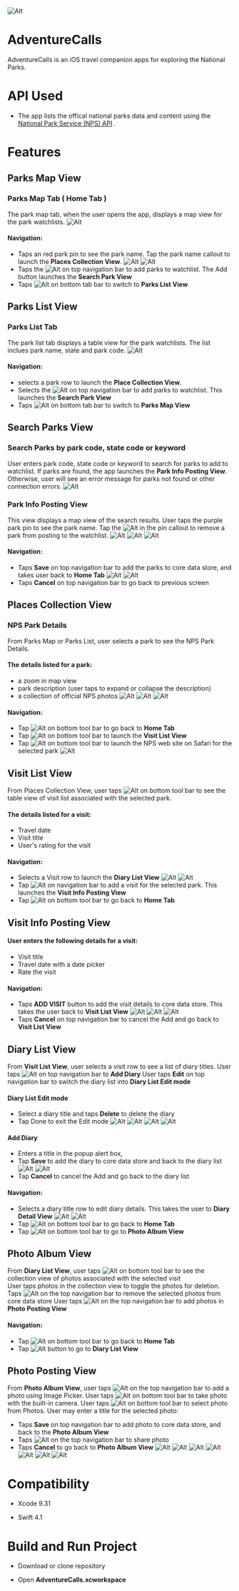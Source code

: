 ![Alt](/Users/shirley/Documents/Udacity/iOS-Developer-Nanodegree/MyProject/ParkBeauty/AdventureCalls/AdventureCalls_assets/AdventureCalls_60.png)
#  AdventureCalls
AdventureCalls is an iOS travel companion apps for exploring the National Parks.  
# API Used
- The app lists the offical national parks data and content using the [National Park Service (NPS) API](https://www.nps.gov/subjects/developer/api-documentation.htm) .
# Features
## Parks Map View
### Parks Map Tab ( Home Tab )
The park map tab, when the user opens the app, displays a map view for the park watchlists.
![Alt](/Users/shirley/Documents/Udacity/iOS-Developer-Nanodegree/MyProject/ParkBeauty/AdventureCalls/AdventureCalls_assets/ParkMapView.png)
#### Navigation:
- Taps an red park pin to see the park name.  Tap the park name callout to launch the **Places Collection View**.
![Alt](/Users/shirley/Documents/Udacity/iOS-Developer-Nanodegree/MyProject/ParkBeauty/AdventureCalls/AdventureCalls_assets/ParkMapV_Callout.png) ![Alt](/Users/shirley/Documents/Udacity/iOS-Developer-Nanodegree/MyProject/ParkBeauty/AdventureCalls/AdventureCalls_assets/PlaceCollectionView.png)
- Taps the ![Alt](/Users/shirley/Documents/Udacity/iOS-Developer-Nanodegree/MyProject/ParkBeauty/AdventureCalls/AdventureCalls_assets/icon_addpin.png) on top navigation bar to add parks to watchlist.  The Add button launches the **Search Park View**
- Taps ![Alt](/Users/shirley/Documents/Udacity/iOS-Developer-Nanodegree/MyProject/ParkBeauty/AdventureCalls/AdventureCalls_assets/icon_listview-selected.png) on bottom tab bar to switch to **Parks List View**
## Parks List View
### Parks List Tab
The park list tab displays a table view for the park watchlists.   The list inclues park name, state and park code.
![Alt](/Users/shirley/Documents/Udacity/iOS-Developer-Nanodegree/MyProject/ParkBeauty/AdventureCalls/AdventureCalls_assets/ParkListView.png)
#### Navigation:
- selects a park row to launch the **Place Collection View**.
- Selects the ![Alt](/Users/shirley/Documents/Udacity/iOS-Developer-Nanodegree/MyProject/ParkBeauty/AdventureCalls/AdventureCalls_assets/icon_addpin.png) on top navigation bar to add parks to watchlist.  This launches the **Search Park View**
- Taps ![Alt](/Users/shirley/Documents/Udacity/iOS-Developer-Nanodegree/MyProject/ParkBeauty/AdventureCalls/AdventureCalls_assets/icon_mapview-selected.png) on bottom tab bar to switch to **Parks Map View**
## Search Parks View
### Search Parks by park code, state code or keyword
User enters park code, state code or keyword to search for parks to add to watchlist.  If parks are found, the app launches the **Park Info Posting View**.  Otherwise, user will see an error message for parks not found or other connection errors.
![Alt](/Users/shirley/Documents/Udacity/iOS-Developer-Nanodegree/MyProject/ParkBeauty/AdventureCalls/AdventureCalls_assets/SearchParkV_NotFound.png)
### Park Info Posting View
This view displays a map view of the search results.  User taps the purple park pin to see the park name.  Tap the ![Alt](/Users/shirley/Documents/Udacity/iOS-Developer-Nanodegree/MyProject/ParkBeauty/AdventureCalls/AdventureCalls_assets/icon_trash.png) in the pin callout to remove a park from posting to the watchlist.
![Alt](/Users/shirley/Documents/Udacity/iOS-Developer-Nanodegree/MyProject/ParkBeauty/AdventureCalls/AdventureCalls_assets/SearchParkView.png) ![Alt](/Users/shirley/Documents/Udacity/iOS-Developer-Nanodegree/MyProject/ParkBeauty/AdventureCalls/AdventureCalls_assets/ParkInfoPostingView.png) ![Alt](/Users/shirley/Documents/Udacity/iOS-Developer-Nanodegree/MyProject/ParkBeauty/AdventureCalls/AdventureCalls_assets/ParkInfoPostingV_Callout.png) 
#### Navigation:
- Taps **Save** on top navigation bar to add the parks to core data store, and takes user back to **Home Tab**
![Alt](/Users/shirley/Documents/Udacity/iOS-Developer-Nanodegree/MyProject/ParkBeauty/AdventureCalls/AdventureCalls_assets/ParkInfoPostingV_Save.png) ![Alt](/Users/shirley/Documents/Udacity/iOS-Developer-Nanodegree/MyProject/ParkBeauty/AdventureCalls/AdventureCalls_assets/ParkInfoPostingV_DoneSave.png)
- Taps **Cancel** on top navigation bar to go back to previous screen
## Places Collection View
### NPS Park Details
From Parks Map or Parks List, user selects a park to see the NPS Park Details.
#### The details listed for a park:
- a zoom in map view
- park description (user taps to expand or collapse the description)
- a collection of official NPS photos
![Alt](/Users/shirley/Documents/Udacity/iOS-Developer-Nanodegree/MyProject/ParkBeauty/AdventureCalls/AdventureCalls_assets/ParkListV_SelectRow.png) ![Alt](/Users/shirley/Documents/Udacity/iOS-Developer-Nanodegree/MyProject/ParkBeauty/AdventureCalls/AdventureCalls_assets/PlaceCollectionView.png) ![Alt](/Users/shirley/Documents/Udacity/iOS-Developer-Nanodegree/MyProject/ParkBeauty/AdventureCalls/AdventureCalls_assets/PlaceCollectionV_Callout_Expand.png)
#### Navigation:
- Tap ![Alt](/Users/shirley/Documents/Udacity/iOS-Developer-Nanodegree/MyProject/ParkBeauty/AdventureCalls/AdventureCalls_assets/icon_home.png) on bottom tool bar to go back to **Home Tab**
- Tap ![Alt](/Users/shirley/Documents/Udacity/iOS-Developer-Nanodegree/MyProject/ParkBeauty/AdventureCalls/AdventureCalls_assets/icon_plane.png) on bottom tool bar to launch the **Visit List View**
- Tap ![Alt](/Users/shirley/Documents/Udacity/iOS-Developer-Nanodegree/MyProject/ParkBeauty/AdventureCalls/AdventureCalls_assets/icon_info.png) on bottom tool bar to launch the NPS web site on Safari for the selected park
![Alt](/Users/shirley/Documents/Udacity/iOS-Developer-Nanodegree/MyProject/ParkBeauty/AdventureCalls/AdventureCalls_assets/PlaceCollectionV_Info.png)
## Visit List View
From Places Collection View, user taps ![Alt](/Users/shirley/Documents/Udacity/iOS-Developer-Nanodegree/MyProject/ParkBeauty/AdventureCalls/AdventureCalls_assets/icon_plane.png) on bottom tool bar to see the table view of visit list associated with the selected park.
#### The details listed for a visit:
- Travel date
- Visit title
- User's rating for the visit
#### Navigation:
- Selects a Visit row to launch the **Diary List View**
![Alt](/Users/shirley/Documents/Udacity/iOS-Developer-Nanodegree/MyProject/ParkBeauty/AdventureCalls/AdventureCalls_assets/VisitListV_SelectRow.png) ![Alt](/Users/shirley/Documents/Udacity/iOS-Developer-Nanodegree/MyProject/ParkBeauty/AdventureCalls/AdventureCalls_assets/DiaryListView.png)
- Tap ![Alt](/Users/shirley/Documents/Udacity/iOS-Developer-Nanodegree/MyProject/ParkBeauty/AdventureCalls/AdventureCalls_assets/icon_addpin.png) on navigation bar to add a visit for the selected park.  This launches the **Visit Info Posting View** 
- Tap ![Alt](/Users/shirley/Documents/Udacity/iOS-Developer-Nanodegree/MyProject/ParkBeauty/AdventureCalls/AdventureCalls_assets/icon_home.png) on bottom tool bar to go back to **Home Tab**
## Visit Info Posting View
#### User enters the following details for a visit:
- Visit title
- Travel date with a date picker
- Rate the visit 
#### Navigation:
- Taps **ADD VISIT** button to add the visit details to core data store.  This takes the user back to **Visit List View**
![Alt](/Users/shirley/Documents/Udacity/iOS-Developer-Nanodegree/MyProject/ParkBeauty/AdventureCalls/AdventureCalls_assets/VisitInfoPostingV_Calendar.png) ![Alt](/Users/shirley/Documents/Udacity/iOS-Developer-Nanodegree/MyProject/ParkBeauty/AdventureCalls/AdventureCalls_assets/VisitInfoPostingView.png) ![Alt](/Users/shirley/Documents/Udacity/iOS-Developer-Nanodegree/MyProject/ParkBeauty/AdventureCalls/AdventureCalls_assets/VisitListView.png)
- Taps **Cancel** on top navigation bar to cancel the Add and go back to **Visit List View**
## Diary List View
From **Visit List View**, user selects a visit row to see a list of diary titles.
User taps ![Alt](/Users/shirley/Documents/Udacity/iOS-Developer-Nanodegree/MyProject/ParkBeauty/AdventureCalls/AdventureCalls_assets/icon_addpin.png) on top navigation bar to **Add Diary**
User taps **Edit** on top navigation bar to switch the diary list into **Diary List Edit mode**
#### Diary List Edit mode
- Select a diary title and taps **Delete** to delete the diary
- Tap Done to exit the Edit mode
![Alt](/Users/shirley/Documents/Udacity/iOS-Developer-Nanodegree/MyProject/ParkBeauty/AdventureCalls/AdventureCalls_assets/DiaryListV_Edit.png) ![Alt](/Users/shirley/Documents/Udacity/iOS-Developer-Nanodegree/MyProject/ParkBeauty/AdventureCalls/AdventureCalls_assets/DiaryListV_Delete.png) ![Alt](/Users/shirley/Documents/Udacity/iOS-Developer-Nanodegree/MyProject/ParkBeauty/AdventureCalls/AdventureCalls_assets/DiaryListV_DeleteDone.png) ![Alt](/Users/shirley/Documents/Udacity/iOS-Developer-Nanodegree/MyProject/ParkBeauty/AdventureCalls/AdventureCalls_assets/DiaryListView.png)
#### Add Diary
- Enters a title in the popup alert box, 
- Tap **Save** to add the diary to core data store and back to the diary list
![Alt](/Users/shirley/Documents/Udacity/iOS-Developer-Nanodegree/MyProject/ParkBeauty/AdventureCalls/AdventureCalls_assets/DiaryListV_Title.png) ![Alt](/Users/shirley/Documents/Udacity/iOS-Developer-Nanodegree/MyProject/ParkBeauty/AdventureCalls/AdventureCalls_assets/DiaryListView.png)
- Tap **Cancel** to cancel the Add and go back to the diary list
#### Navigation:
- Selects a diary title row to edit diary details.  This takes the user to **Diary Detail View**
![Alt](/Users/shirley/Documents/Udacity/iOS-Developer-Nanodegree/MyProject/ParkBeauty/AdventureCalls/AdventureCalls_assets/DiaryListV_SelectRow.png) ![Alt](/Users/shirley/Documents/Udacity/iOS-Developer-Nanodegree/MyProject/ParkBeauty/AdventureCalls/AdventureCalls_assets/DiaryDetailView.png)
- Tap ![Alt](/Users/shirley/Documents/Udacity/iOS-Developer-Nanodegree/MyProject/ParkBeauty/AdventureCalls/AdventureCalls_assets/icon_home.png) on bottom tool bar to go back to **Home Tab**
- Tap ![Alt](/Users/shirley/Documents/Udacity/iOS-Developer-Nanodegree/MyProject/ParkBeauty/AdventureCalls/AdventureCalls_assets/icon_camera.png) on bottom tool bar to go to **Photo Album View**
## Photo Album View
From **Diary List View**, user taps ![Alt](/Users/shirley/Documents/Udacity/iOS-Developer-Nanodegree/MyProject/ParkBeauty/AdventureCalls/AdventureCalls_assets/icon_camera.png) on bottom tool bar to see the collection view of photos associated with the selected visit  
User taps photos in the collection view to toggle the photos for deletion.  Taps ![Alt](/Users/shirley/Documents/Udacity/iOS-Developer-Nanodegree/MyProject/ParkBeauty/AdventureCalls/AdventureCalls_assets/icon_trash.png) on the top navigation bar to remove the selected photos from core data store
User taps ![Alt](/Users/shirley/Documents/Udacity/iOS-Developer-Nanodegree/MyProject/ParkBeauty/AdventureCalls/AdventureCalls_assets/icon_addpin.png) on the top navigation bar to add photos in **Photo Posting View**
#### Navigation:
- Tap ![Alt](/Users/shirley/Documents/Udacity/iOS-Developer-Nanodegree/MyProject/ParkBeauty/AdventureCalls/AdventureCalls_assets/icon_home.png) on bottom tool bar to go back to **Home Tab**
- Tap ![Alt](/Users/shirley/Documents/Udacity/iOS-Developer-Nanodegree/MyProject/ParkBeauty/AdventureCalls/AdventureCalls_assets/icon_diaryview-deselected.png) button to go to **Diary List View**
## Photo Posting View
From **Photo Album View**, user taps ![Alt](/Users/shirley/Documents/Udacity/iOS-Developer-Nanodegree/MyProject/ParkBeauty/AdventureCalls/AdventureCalls_assets/icon_addpin.png) on the top navigation bar to add a photo using Image Picker.
User taps ![Alt](/Users/shirley/Documents/Udacity/iOS-Developer-Nanodegree/MyProject/ParkBeauty/AdventureCalls/AdventureCalls_assets/icon_camera.png) on bottom tool bar to take photo with the built-in camera.
User taps ![Alt](/Users/shirley/Documents/Udacity/iOS-Developer-Nanodegree/MyProject/ParkBeauty/AdventureCalls/AdventureCalls_assets/icon_images.png) on bottom tool bar to select photo from Photos.
User may enter a title for the selected photo:
- Taps **Save** on top navigation bar to add photo to core data store, and back to the **Photo Album View**
- Taps ![Alt](/Users/shirley/Documents/Udacity/iOS-Developer-Nanodegree/MyProject/ParkBeauty/AdventureCalls/AdventureCalls_assets/icon_share.png) on the top navigation bar to share photo
- Taps **Cancel** to go back to **Photo Album View**
![Alt](/Users/shirley/Documents/Udacity/iOS-Developer-Nanodegree/MyProject/ParkBeauty/AdventureCalls/AdventureCalls_assets/PhotoPostingView.png) ![Alt](/Users/shirley/Documents/Udacity/iOS-Developer-Nanodegree/MyProject/ParkBeauty/AdventureCalls/AdventureCalls_assets/PhotoPostingV_ImagePicker_Camera.png)
![Alt](/Users/shirley/Documents/Udacity/iOS-Developer-Nanodegree/MyProject/ParkBeauty/AdventureCalls/AdventureCalls_assets/PhotoPostingV_ImageTitle.png) ![Alt](/Users/shirley/Documents/Udacity/iOS-Developer-Nanodegree/MyProject/ParkBeauty/AdventureCalls/AdventureCalls_assets/PhotoPostingV_Image.png) ![Alt](/Users/shirley/Documents/Udacity/iOS-Developer-Nanodegree/MyProject/ParkBeauty/AdventureCalls/AdventureCalls_assets/PhotoPostingV_ImageTitle.png) ![Alt](/Users/shirley/Documents/Udacity/iOS-Developer-Nanodegree/MyProject/ParkBeauty/AdventureCalls/AdventureCalls_assets/PhotoPostingV_Image.png) ![Alt](/Users/shirley/Documents/Udacity/iOS-Developer-Nanodegree/MyProject/ParkBeauty/AdventureCalls/AdventureCalls_assets/PhotoAlbumView.png)

# Compatibility

- Xcode 9.31

- Swift 4.1

# Build and Run Project

- Download or clone repository

- Open **AdventureCalls.xcworkspace**











